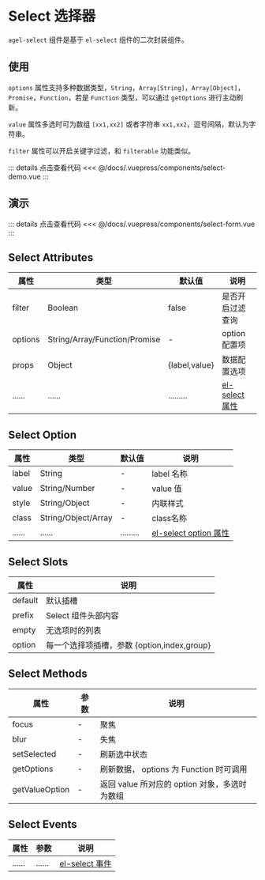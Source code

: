 # Select 选择器

`agel-select` 组件是基于 `el-select` 组件的二次封装组件。

## 使用

`options` 属性支持多种数据类型，`String`，`Array[String]`，`Array[Object]`，`Promise`，`Function`，若是 `Function` 类型，可以通过 `getOptions` 进行主动刷新。

`value` 属性多选时可为数组 `[xx1,xx2]` 或者字符串 `xx1,xx2`，逗号间隔，默认为字符串。

`filter` 属性可以开启关键字过滤，和 `filterable` 功能类似。

<ClientOnly><select-demo/></ClientOnly>

::: details 点击查看代码
<<< @/docs/.vuepress/components/select-demo.vue
:::


## 演示

<ClientOnly><select-form/></ClientOnly>

::: details 点击查看代码
<<< @/docs/.vuepress/components/select-form.vue
:::

## Select Attributes

| 属性        | 类型         | 默认值  | 说明                                 | 
| ----------- | ------------  | ------ | ------------------------------------ | 
| filter      | Boolean       | false       | 是否开启过滤查询                | 
| options     | String/Array/Function/Promise    |  -     | option 配置项         | 
| props       | Object        |  {label,value}     | 数据配置选项          |
| ......      | ......        | .........   |  [el-select 属性](https://element.eleme.cn/#/zh-CN/component/select#select-attributes)      | 

## Select Option

| 属性        | 类型         | 默认值  | 说明                                 | 
| ----------- | ------------  | ------ | ------------------------------------ | 
| label       | String        |  -                  | label 名称    |
| value       | String/Number |  -                  | value 值    | 
| style       | String/Object | -                   | 内联样式     | 
| class       | String/Object/Array       |  -      | class名称    |
| ......      | ......        | .........   |  [el-select option 属性](https://element.eleme.cn/#/zh-CN/component/select#option-attributes)      | 

## Select Slots

| 属性          |   说明                                   | 
| -----------    |   ------------------------------------  | 
| default        |  默认插槽           |
| prefix         |  Select 组件头部内容                        |
| empty          |  无选项时的列表                        | 
| option         |  每一个选择项插槽，参数 {option,index,group} |

## Select Methods

| 属性          | 参数           |  说明                                   | 
| -----------   | ------------  |  ------------------------------------  | 
| focus         | -             |  聚焦                        |
| blur          | -             |  失焦            | 
| setSelected      | -          |  刷新选中状态          |
| getOptions    | -             |  刷新数据， options 为 Function 时可调用           |
| getValueOption  | -           |  返回 value 所对应的 option 对象，多选时为数组 |

## Select Events

| 属性          | 参数           |  说明                                   | 
| -----------   | ------------  |  ------------------------------------  | 
| ......        | ......        | [el-select 事件](https://element.eleme.cn/#/zh-CN/component/select#tree-events)      | 

